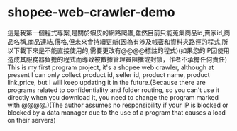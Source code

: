 # shopee-web-crawler-demo
這是我第一個程式專案,是關於蝦皮的網路爬蟲,雖然目前只能蒐集商品id,賣家id,商品名稱,商品連結,價格,但未來會持續更新(因為有涉及帳密和資料夾路徑的程式,所以下載下來是不能直接使用的,需要更改有@@@@標註的程式)(如果您的IP因使用造成其服務器負擔的程式而導致被數據管理員阻擋或封鎖，作者不承擔任何責任)
This is my first program project, it's a shopee web crawler, although at present I can only collect product id, seller id, product name, product link,price, but I will keep updating it in the future.(Because there are programs related to confidentiality and folder routing, so you can't use it directly when you download it, you need to change the program marked with @@@@.)(The author assumes no responsibility if your IP is blocked or blocked by a data manager due to the use of a program that causes a load on their servers)
